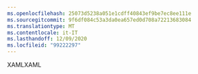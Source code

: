 ```yaml
---
ms.openlocfilehash: 25073d5238a051e1cdff40843ef9be7ec8ee111e
ms.sourcegitcommit: 9f6df084c53a3da0ea657ed0d708a72213683084
ms.translationtype: MT
ms.contentlocale: it-IT
ms.lasthandoff: 12/09/2020
ms.locfileid: "99222297"
---
```

<span data-ttu-id="e09e8-101">XAML</span><span class="sxs-lookup"><span data-stu-id="e09e8-101">XAML</span></span>
